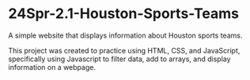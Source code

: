 # 24Spr-2.1-Houston-Sports-Teams
A simple website that displays information about Houston sports teams. 

This project was created to practice using HTML, CSS, and JavaScript, specifically using Javascript to filter data, add to arrays, and display information on a webpage.
